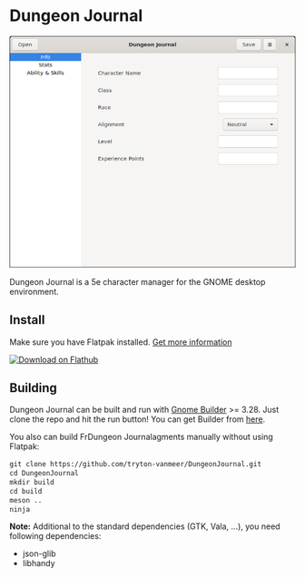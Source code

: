 # Dungeon Journal

![screenshot](data/screenshots/1.png)

Dungeon Journal is a 5e character manager for the GNOME desktop environment.

## Install
Make sure you have Flatpak installed. [Get more information](http://flatpak.org/getting.html)

<a href='https://flathub.org/apps/details/io.github.trytonvanmeer.DungeonJournal'><img width='240' alt='Download on Flathub' src='https://flathub.org/assets/badges/flathub-badge-en.png'/></a>

## Building
Dungeon Journal can be built and run with [Gnome Builder](https://wiki.gnome.org/Apps/Builder) >= 3.28.
Just clone the repo and hit the run button!
You can get Builder from [here](https://wiki.gnome.org/Apps/Builder/Downloads).

You also can build FrDungeon Journalagments manually without using Flatpak:

```
git clone https://github.com/tryton-vanmeer/DungeonJournal.git
cd DungeonJournal
mkdir build
cd build
meson ..
ninja
```

**Note:** Additional to the standard dependencies (GTK, Vala, ...), you need following dependencies:
- json-glib
- libhandy